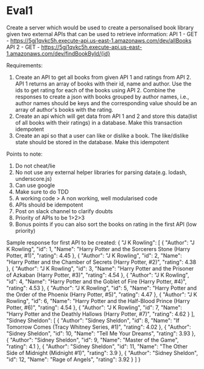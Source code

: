 # Eval1
Create a server which would be used to create a personalised book library given two external APIs that can be used to retrieve information:
API 1 - GET - https://5gj1qvkc5h.execute-api.us-east-1.amazonaws.com/dev/allBooks
API 2 - GET - https://5gj1qvkc5h.execute-api.us-east-1.amazonaws.com/dev/findBookById/{id}

Requirements:
1. Create an API to get all books from given API 1 and ratings from API 2. API 1 returns an array of books with their id, name and author. Use the ids to get rating for each of the books using API 2. Combine the responses to create a json with books grouped by author names, i.e., author names should be keys and the corresponding value should be an array of author's books with the rating. 
2. Create an api which will get data from API 1 and 2 and store this data(list of all books with their ratings) in a database. Make this transaction idempotent
3. Create an api so that a user can like or dislike a book. The like/dislike state should be stored in the database. Make this idempotent

Points to note:
1. Do not cheat/lie
2. No not use any external helper libraries for parsing data(e.g. lodash, underscore.js)
3. Can use google
4. Make sure to do TDD
5. A working code > A non working, well modularised code
6. APIs should be idempotent
7. Post on slack channel to clarify doubts
8. Priority of APIs to be 1>2>3
9. Bonus points if you can also sort the books on rating in the first API (low priority)

Sample response for first API to be created:
{
  "J K Rowling": [
    {
      "Author": "J K Rowling",
      "id": 1,
      "Name": "Harry Potter and the Sorcerers Stone (Harry Potter, #1)",
      "rating": 4.45
    },
    {
      "Author": "J K Rowling",
      "id": 2,
      "Name": "Harry Potter and the Chamber of Secrets (Harry Potter, #2)",
      "rating": 4.38
    },
    {
      "Author": "J K Rowling",
      "id": 3,
      "Name": "Harry Potter and the Prisoner of Azkaban (Harry Potter, #3)",
      "rating": 4.54
    },
    {
      "Author": "J K Rowling",
      "id": 4,
      "Name": "Harry Potter and the Goblet of Fire (Harry Potter, #4)",
      "rating": 4.53
    },
    {
      "Author": "J K Rowling",
      "id": 5,
      "Name": "Harry Potter and the Order of the Phoenix (Harry Potter, #5)",
      "rating": 4.47
    },
    {
      "Author": "J K Rowling",
      "id": 6,
      "Name": "Harry Potter and the Half-Blood Prince (Harry Potter, #6)",
      "rating": 4.54
    },
    {
      "Author": "J K Rowling",
      "id": 7,
      "Name": "Harry Potter and the Deathly Hallows (Harry Potter, #7)",
      "rating": 4.62
    }
  ],
  "Sidney Sheldon": [
    {
      "Author": "Sidney Sheldon",
      "id": 8,
      "Name": "If Tomorrow Comes (Tracy Whitney Series, #1)",
      "rating": 4.02
    },
    {
      "Author": "Sidney Sheldon",
      "id": 10,
      "Name": "Tell Me Your Dreams",
      "rating": 3.93
    },
    {
      "Author": "Sidney Sheldon",
      "id": 9,
      "Name": "Master of the Game",
      "rating": 4.1
    },
    {
      "Author": "Sidney Sheldon",
      "id": 11,
      "Name": "The Other Side of Midnight (Midnight #1)",
      "rating": 3.9
    },
    {
      "Author": "Sidney Sheldon",
      "id": 12,
      "Name": "Rage of Angels",
      "rating": 3.92
    }
  ]
}
